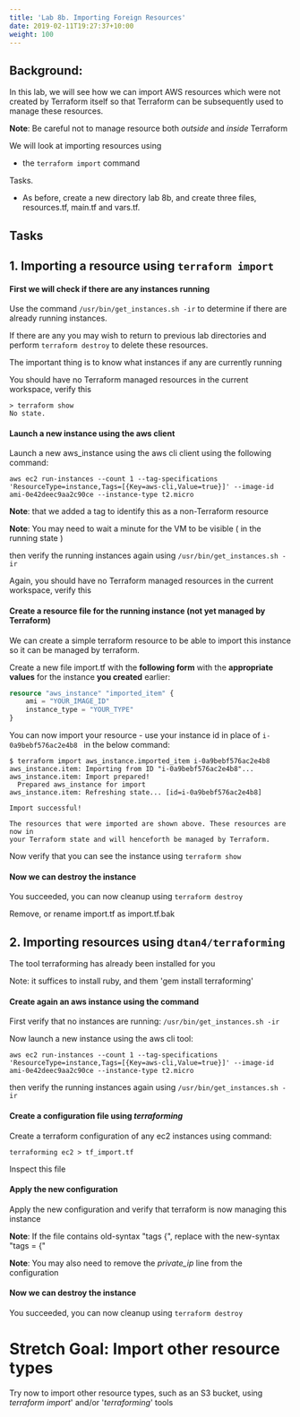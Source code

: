 ```yaml
---
title: 'Lab 8b. Importing Foreign Resources'
date: 2019-02-11T19:27:37+10:00
weight: 100
---
```



## Background:

In this lab, we will see how we can import AWS resources which were not created by Terraform itself so that Terraform can be subsequently used to manage these resources.

**Note**: Be careful not to manage resource both *outside* and *inside* Terraform

We will look at importing resources using
- the ```terraform import``` command

Tasks.
- As before, create a new directory lab 8b, and create three files, resources.tf, main.tf and vars.tf.

## Tasks

## 1. Importing a resource using ```terraform import```

#### First we will check if there are any instances running

Use the command ```/usr/bin/get_instances.sh -ir``` to determine if there are already running instances.

If there are any you may wish to return to previous lab directories and perform ```terraform destroy``` to delete these resources.

The important thing is to know what instances if any are currently running

You should have no Terraform managed resources in the current workspace, verify this

```
> terraform show
No state.
```

#### Launch a new instance using the aws client

Launch a new aws_instance using the aws cli client using the following command:

```
aws ec2 run-instances --count 1 --tag-specifications 'ResourceType=instance,Tags=[{Key=aws-cli,Value=true}]' --image-id ami-0e42deec9aa2c90ce --instance-type t2.micro
```

**Note**: that we added a tag to identify this as a non-Terraform resource

**Note**: You may need to wait a minute for the VM to be visible ( in the running state )

then verify the running instances again using
```/usr/bin/get_instances.sh -ir```

Again, you should have no Terraform managed resources in the current workspace, verify this


#### Create a resource file for the running instance (not yet managed by Terraform)

We can create a simple terraform resource to be able to import this instance so it can be managed by terraform.

Create a new file import.tf with the **following form** with the **appropriate values** for the instance **you created** earlier:

```tf
resource "aws_instance" "imported_item" {
    ami = "YOUR_IMAGE_ID"
    instance_type = "YOUR_TYPE"
}
```

You can now import your resource - use your instance id in place of ```i-0a9bebf576ac2e4b8 ``` in the below command:
```
$ terraform import aws_instance.imported_item i-0a9bebf576ac2e4b8 
aws_instance.item: Importing from ID "i-0a9bebf576ac2e4b8"...
aws_instance.item: Import prepared!
  Prepared aws_instance for import
aws_instance.item: Refreshing state... [id=i-0a9bebf576ac2e4b8]

Import successful!

The resources that were imported are shown above. These resources are now in
your Terraform state and will henceforth be managed by Terraform.
```

Now verify that you can see the instance using ```terraform show```

#### Now we can destroy the instance

You succeeded, you can now cleanup using ```terraform destroy```

Remove, or rename import.tf as import.tf.bak


## 2. Importing resources using ```dtan4/terraforming```

The tool terraforming has already been installed for you

Note: it suffices to install ruby, and them 'gem install terraforming'

#### Create again an aws instance using the command

First verify that no instances are running:
```/usr/bin/get_instances.sh -ir```

Now launch a new instance using the aws cli tool:

```
aws ec2 run-instances --count 1 --tag-specifications 'ResourceType=instance,Tags=[{Key=aws-cli,Value=true}]' --image-id ami-0e42deec9aa2c90ce --instance-type t2.micro
```
then verify the running instances again using
```/usr/bin/get_instances.sh -ir```


#### Create a configuration file using *terraforming*

Create a terraform configuration of any ec2 instances using command:

```
terraforming ec2 > tf_import.tf
```

Inspect this file

#### Apply the new configuration

Apply the new configuration and verify that terraform is now managing this instance

**Note**: If the file contains old-syntax "tags {", replace with the new-syntax "tags = {"

**Note**: You may also need to remove the *private_ip* line from the configuration

#### Now we can destroy the instance

You succeeded, you can now cleanup using ```terraform destroy```


# **Stretch Goal**: Import other resource types


Try now to import other resource types, such as an S3 bucket, using *terraform import*' and/or '*terraforming*' tools




